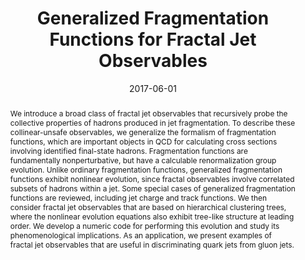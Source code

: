 ---
title: "Generalized Fragmentation Functions for Fractal Jet Observables"
authors:
- "B. Elder"
- "M. Procura"
- "J. Thaler"
- "W. Wallewijn"
- "K. Zhou"
date: "2017-06-01"
doi: ""

# Publication type. (2 = journal article, 3 = preprint)
publication_types: ["2"]
publication: "Journal of High Energy Physics"
publication_short: "JHEP"

abstract: We introduce a broad class of fractal jet observables that recursively probe the collective properties of hadrons produced in jet fragmentation. To describe these collinear-unsafe observables, we generalize the formalism of fragmentation functions, which are important objects in QCD for calculating cross sections involving identified final-state hadrons. Fragmentation functions are fundamentally nonperturbative, but have a calculable renormalization group evolution. Unlike ordinary fragmentation functions, generalized fragmentation functions exhibit nonlinear evolution, since fractal observables involve correlated subsets of hadrons within a jet. Some special cases of generalized fragmentation functions are reviewed, including jet charge and track functions. We then consider fractal jet observables that are based on hierarchical clustering trees, where the nonlinear evolution equations also exhibit tree-like structure at leading order. We develop a numeric code for performing this evolution and study its phenomenological implications. As an application, we present examples of fractal jet observables that are useful in discriminating quark jets from gluon jets.

summary: We introduce a broad class of fractal jet observables that recursively probe the collective properties of hadrons produced in jet fragmentation.

featured: false

links:
- name: ArXiv
  url: https://arxiv.org/abs/1704.05456
- name: JHEP
  url: https://link.springer.com/article/10.1007/JHEP06(2017)085

---